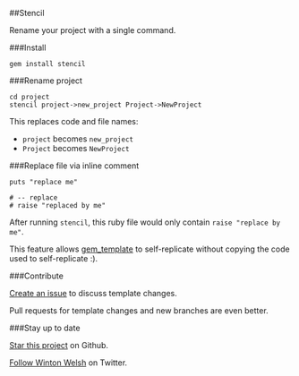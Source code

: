 ##Stencil

Rename your project with a single command.

###Install

	gem install stencil

###Rename project

	cd project
	stencil project->new_project Project->NewProject

This replaces code and file names:

* `project` becomes `new_project`
* `Project` becomes `NewProject`

###Replace file via inline comment

	puts "replace me"

	# -- replace
	# raise "replaced by me"

After running `stencil`, this ruby file would only contain `raise "replace by me"`.

This feature allows [gem_template](https://github.com/winton/gem_template) to self-replicate without copying the code used to self-replicate :).

###Contribute

[Create an issue](https://github.com/winton/stencil/issues/new) to discuss template changes.

Pull requests for template changes and new branches are even better.

###Stay up to date

[Star this project](https://github.com/winton/stencil#) on Github.

[Follow Winton Welsh](http://twitter.com/intent/user?screen_name=wintonius) on Twitter.
